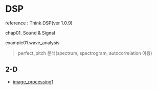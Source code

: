 # DSP
reference : Think DSP(ver 1.0.9)

chap01. Sound & Signal


example01.wave_analysis
> perfect_pitch 분석(spectrum, spectrogram, autocorrelation 이용)

## 2-D 
+ [image_processing1](https://github.com/sunjungAn/DSP/blob/master/image_processing1.ipynb)


